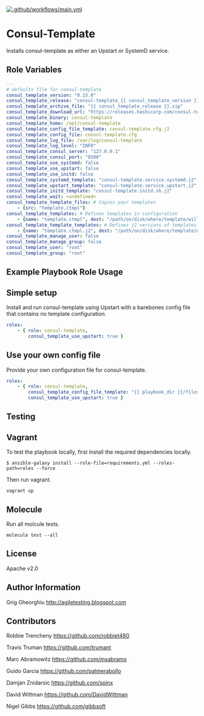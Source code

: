 [![.github/workflows/main.yml](https://github.com/awarner-greshamtech/ansible-consul-template/actions/workflows/main.yml/badge.svg)](https://github.com/awarner-greshamtech/ansible-consul-template/actions/workflows/main.yml)

Consul-Template
=========

Installs consul-template as either an Upstart or SystemD service.

Role Variables
--------------

```yml
---
# defaults file for consul-template
consul_template_version: "0.15.0"
consul_template_release: "consul-template_{{ consul_template_version }}_linux_amd64"
consul_template_archive_file: "{{ consul_template_release }}.zip"
consul_template_download_url: "https://releases.hashicorp.com/consul-template/{{ consul_template_version }}/{{ consul_template_archive_file }}"
consul_template_binary: consul-template
consul_template_home: /opt/consul-template
consul_template_config_file_template: consul-template.cfg.j2
consul_template_config_file: consul-template.cfg
consul_template_log_file: /var/log/consul-template
consul_template_log_level: "INFO"
consul_template_consul_server: "127.0.0.1"
consul_template_consul_port: "8500"
consul_template_use_systemd: false
consul_template_use_upstart: false
consul_template_use_initd: false
consul_template_systemd_template: "consul-template.service.systemd.j2"
consul_template_upstart_template: "consul-template.service.upstart.j2"
consul_template_initd_template: "consul-template.initd.sh.j2"
consul_template_wait: <undefined>
consul_template_template_files: # Copies your templates
    - {src: "template.ctmpl"}
consul_template_templates: # Defines templates in configuration
    - {name: "template.ctmpl", dest: "/path/on/disk/where/template/will/render", cmd: "optional command to run when the template is updated", perms: 0600, backup: true, wait: "2s"}
consul_template_template_templates: # Defines j2 versions of templates to be rendered as consul-template templates
    - {name: "template.ctmpl.j2", dest: "/path/on/disk/where/template/will/render", cmd: "optional command to run when the template is updated", perms: 0600, backup: true}
consul_template_manage_user: false
consul_template_manage_group: false
consul_template_user: "root"
consul_template_group: "root"
```

Example Playbook Role Usage
----------------

## Simple setup

Install and run consul-template using Upstart with a barebones config file that contains no template configuration.

```yml
roles:
    - { role: consul-template,
        consul_template_use_upstart: true }
```

## Use your own config file

Provide your own configuration file for consul-template.

```yml
roles:
    - { role: consul-template,
        consul_template_config_file_template: "{{ playbook_dir }}/files/consul-template.cfg.j2"
        consul_template_use_upstart: true }
```

Testing
-------

Vagrant
-------

To test the playbook locally, first install the required dependencies locally.

```
$ ansible-galaxy install --role-file=requirements.yml --roles-path=roles --force
```

Then run vagrant.

```
vagrant up
```

Molecule
--------
Run all molcule tests.

```
molecule test --all
```

License
-------

Apache v2.0

Author Information
------------------

Grig Gheorghiu
http://agiletesting.blogspot.com

Contributors
------------

Robbie Trencheny
https://github.com/robbiet480

Travis Truman
https://github.com/trumant

Marc Abramowitz
https://github.com/msabramo

Guido Garcia
https://github.com/palmerabollo

Damjan Znidarsic
https://github.com/spinx

David Wittman
https://github.com/DavidWittman

Nigel Gibbs
https://github.com/gibbsoft
